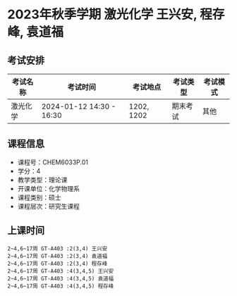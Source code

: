 # 2023年秋季学期 激光化学 王兴安, 程存峰, 袁道福




## 考试安排

| 考试名称 | 考试时间 | 考试地点 | 考试类型 | 考试模式 |
| -------- | -------- | -------- | -------- | -------- |
| 激光化学 | 2024-01-12 14:30 - 16:30 | 1202, 1202 | 期末考试 | 其他 |





## 课程信息

- 课程号：CHEM6033P.01
- 学分：4
- 教学类型：理论课
- 开课单位：化学物理系
- 课程类别：硕士
- 课程层次：研究生课程

## 上课时间

```
2~4,6~17周 GT-A403 :2(3,4) 王兴安
2~4,6~17周 GT-A403 :2(3,4) 袁道福
2~4,6~17周 GT-A403 :2(3,4) 程存峰
2~4,6~17周 GT-A403 :4(3,4,5) 王兴安
2~4,6~17周 GT-A403 :4(3,4,5) 袁道福
2~4,6~17周 GT-A403 :4(3,4,5) 程存峰
```

